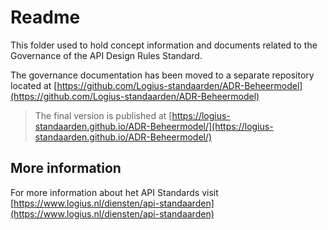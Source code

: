 # Readme

This folder used to hold concept information and documents related to the Governance of the API Design Rules Standard.  
  
The governance documentation has been moved to a separate repository located at [https://github.com/Logius-standaarden/ADR-Beheermodel](https://github.com/Logius-standaarden/ADR-Beheermodel)  
  
> The final version is published at [https://logius-standaarden.github.io/ADR-Beheermodel/](https://logius-standaarden.github.io/ADR-Beheermodel/)  

  
## More information

For more information about het API Standards visit [https://www.logius.nl/diensten/api-standaarden](https://www.logius.nl/diensten/api-standaarden)

